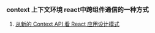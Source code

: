 ### context 上下文环境 react中跨组件通信的一种方式
1. [从新的 Context API 看 React 应用设计模式](https://zhuanlan.zhihu.com/p/33925435?group_id=950431197055209472)
